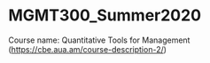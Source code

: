 # MGMT300_Summer2020
Course name: Quantitative Tools for Management (https://cbe.aua.am/course-description-2/)
